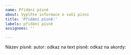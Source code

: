 ```yaml
---
name: Přidání písně
about: Vyplňte informace o vaší písni
title: 'Přidání písně:'
labels: přidání písně
assignees: ''

---
```


Název písně:
autor:
odkaz na text písně:
odkaz na akordy:
